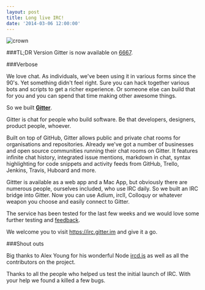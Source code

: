 ```yaml
---
layout: post
title: Long live IRC!
date: '2014-03-06 12:00:00'
---
```


![crown](/content/images/2014/May/crown--1-.jpg)

###TL;DR Version
Gitter is now available on [6667](https://irc.gitter.im). 

###Verbose

We love chat. As individuals, we've been using it in various forms since the 90's. Yet something didn't feel right. Sure you can hack together various bots and scripts to get a richer experience. Or someone else can build that for you and you can spend that time making other awesome things.

So we built **[Gitter](https://gitter.im)**. 

Gitter is chat for people who build software. Be that developers, designers, product people, whoever. 

Built on top of GitHub, Gitter allows public and private chat rooms for organisations and repositories. Already we've got a number of businesses and open source communities running their chat rooms on Gitter. It features infinite chat history, integrated issue mentions, markdown in chat, syntax highlighting for code snippets and activity feeds from GitHub, Trello, Jenkins, Travis, Huboard and more.

Gittter is available as a web app and a Mac App, but obviously there are numerous people, ourselves included, who use IRC daily. So we built an IRC bridge into Gitter. Now you can use Adium, ircII, Colloquy or whatever weapon you choose and easily connect to Gitter.

The service has been tested for the last few weeks and we would love some further testing and [feedback](http://gitter.zendesk.com). 

We welcome you to visit https://irc.gitter.im and give it a go.

###Shout outs

Big thanks to Alex Young for his wonderful Node [ircd.js](https://github.com/alexyoung/ircd.js/) as well as all the contributors on the project. 

Thanks to all the people who helped us test the initial launch of IRC. With your help we found a killed a few bugs.